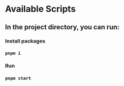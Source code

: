 
# Available Scripts

## In the project directory, you can run:

### Install packages
### `pnpm i`

### Run
### `pnpm start`
